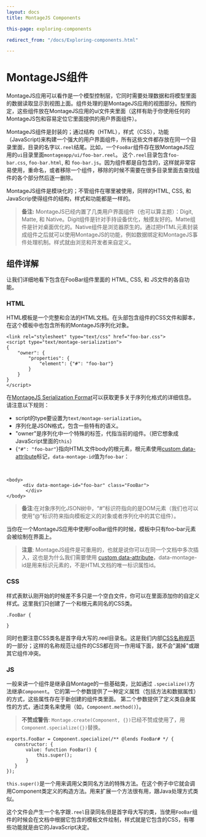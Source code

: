 ```yaml
---
layout: docs
title: MontageJS Components

this-page: exploring-components

redirect_from: "/docs/Exploring-components.html"

---
```


MontageJS组件
============
MontageJS应用可以看作是一个模型控制层，它同时需要处理数据和将模型里面的数据读取显示到视图上面。组件处理的是MontageJS应用的视图部分。按照约定，这些组件放在MontageJS应用的ui文件夹里面（这样有助于你使用任何的MontageJS包和容易定位它里面提供的用户界面组件）。

MontageJS组件是封装的；通过结构（HTML），样式（CSS），功能（JavaScript)来构建一个强大的用户界面组件，所有这些文件都存放在同一个目录里面，目录的名字以`.reel`结尾。比如，一个`FooBar`组件存在放MontageJS应用的`ui`目录里面`montageapp/ui/foo-bar.reel`。 这个`.reel`目录包含`foo-bar.css`, `foo-bar.html`, 和 `foo-bar.js`。因为组件都是自包含的，这样就非常容易使用，重命名，或者移除一个组件，移除的时候不需要在很多目录里面去查找组件的各个部分然后逐一删除。

MontageJS组件是模块化的；不管组件在哪里被使用，同样的HTML, CSS, 和 JavaScrip使得组件的结构，样式和功能都是一样的。

>__备注:__ MontageJS已经内置了几类用户界面组件（也可以算主题）：Digit, Matte, 和 Native。Digit组件是针对手持设备优化，触摸友好的。Matte组件是针对桌面优化的。Native组件是浏览器原生的。通过把HTML元素封装成组件之后就可以使用MontageJS的功能，例如数据绑定和MontageJS事件处理机制。样式就由浏览和开发者来自定义。

## 组件详解
让我们详细地看下包含在FooBar组件里面的 HTML, CSS, 和 JS文件的各自功能。

### HTML
HTML模板是一个完整和合法的HTML文档。在头部包含组件的CSS文件和脚本，在这个模板中也包含所有的MontageJS序列化对象。

	<link rel="stylesheet" type="text/css" href="foo-bar.css">
	<script type="text/montage-serialization">
	{
	    "owner": {
	        "properties": {
	            "element": {"#": "foo-bar"}
	        }
	    }
	}
	</script>
	
在[MontageJS Serialization Format](http://montagejs.org/docs/serialization-format.html)可以获取更多关于序列化格式的详细信息。请注意以下规则：

* script的type要设置为`text/montage-serialization`。
* 序列化是JSON格式，包含一些特有的语义。
* "owner"是序列化中一个特殊的标签，代指当前的组件。（把它想象成JavaScript里面的`this`）
* {`"#": "foo-bar"`}指向HTML文件body的根元素，根元素使用[custom data-attribute](http://www.whatwg.org/specs/web-apps/current-work/multipage/elements.html#custom-data-attribute)标记，`data-montage-id`值为`foo-bar`：

&nbsp;

	<body>
		  <div data-montage-id="foo-bar" class="FooBar">
		   </div>
	</body>
	
>__备注__:在对象序列化JSON树中，“#”标识符指向的是DOM元素（我们也可以使用“@”标识符来指向模板定义的对象或者序列化中的其它组件）。

当你在一个MontageJS应用中使用FooBar组件的时候，模板中只有foo-bar元素会被绘制在界面上。

>__注意__: MontageJS组件是可重用的，也就是说你可以在同一个文档中多次插入，这也是为什么我们需要使用 [custom data-attribute](http://www.whatwg.org/specs/web-apps/current-work/multipage/elements.html#custom-data-attribute)，data-montage-id是用来标识元素的，不是HTML文档的唯一标识属性id。


### CSS
样式表默认刚开始的时候差不多只是一个空白文件，你可以在里面添加你的自定义样式。这里我们只创建了一个和根元素同名的CSS类。

	.FooBar {

	}
	
同时也要注意CSS类名是首字母大写的.reel目录名。这是我们内部[CSS名称规范](https://github.com/montagejs/montage/wiki/Naming-Conventions)的一部分；这样的名称规范让组件的CSS都在同一作用域下面，就不会"漏掉"或跟其它组件冲突。

### JS
一般来讲一个组件是继承自Montage的一些基础类，比如通过 `.specialize()`方法继承`Component`。 它的第一个参数提供了一种定义属性（包括方法和数据属性）的方式，这些属性存在于新创建的组件类里面。 第二个参数提供了定义类自身属性的方式，通过类名来使用（如，`Component.method()`）。

>__不赞成警告__: `Montage.create(Component, {})`已经不赞成使用了，用`Component.specialize({})`替换。

	exports.FooBar = Component.specialize(/** @lends FooBar# */ {
	   constructor: {
	       value: function FooBar() {
	           this.super();
	       }
	   }
	});
	
`this.super()`是一个用来调用父类同名方法的特殊方法。在这个例子中它就会调用Component类定义的构造方法。用来扩展一个方法很有用，跟Java处理方式类似。

这个文件会产生一个名字跟`.reel`目录同名但是首字母大写的类，当使用`FooBar`组件的时候会在文档中根据它包含的模板文件绘制，样式就是它包含的CSS，有哪些功能就是由它的JavaScript决定。